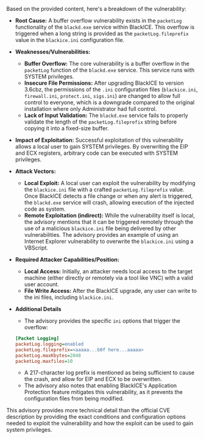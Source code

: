 Based on the provided content, here's a breakdown of the vulnerability:

* **Root Cause:** A buffer overflow vulnerability exists in the `packetLog` functionality of the `blackd.exe` service within BlackICE. This overflow is triggered when a long string is provided as the `packetLog.fileprefix` value in the `blackice.ini` configuration file.

* **Weaknesses/Vulnerabilities:**
    *   **Buffer Overflow:** The core vulnerability is a buffer overflow in the `packetLog` function of the `blackd.exe` service. This service runs with SYSTEM privileges.
    *   **Insecure File Permissions:** After upgrading BlackICE to version 3.6cbz, the permissions of the `.ini` configuration files (`blackice.ini`, `firewall.ini`, `protect.ini`, `sigs.ini`) are changed to allow full control to everyone, which is a downgrade compared to the original installation where only Administrator had full control.
    *   **Lack of Input Validation:** The `blackd.exe` service fails to properly validate the length of the `packetLog.fileprefix` string before copying it into a fixed-size buffer.

*   **Impact of Exploitation:** Successful exploitation of this vulnerability allows a local user to gain SYSTEM privileges. By overwriting the EIP and ECX registers, arbitrary code can be executed with SYSTEM privileges.

*   **Attack Vectors:**
    *   **Local Exploit:** A local user can exploit the vulnerability by modifying the `blackice.ini` file with a crafted `packetLog.fileprefix` value. Once BlackICE detects a file change or when any alert is triggered, the `blackd.exe` service will crash, allowing execution of the injected code as system.
    *   **Remote Exploitation (indirect):** While the vulnerability itself is local, the advisory mentions that it can be triggered remotely through the use of a malicious `blackice.ini` file being delivered by other vulnerabilities. The advisory provides an example of using an Internet Explorer vulnerability to overwrite the `blackice.ini` using a VBScript.

*   **Required Attacker Capabilities/Position:**
    *   **Local Access:** Initially, an attacker needs local access to the target machine (either directly or remotely via a tool like VNC) with a valid user account.
    *   **File Write Access:** After the BlackICE upgrade, any user can write to the ini files, including `blackice.ini`.

* **Additional Details**
    * The advisory provides the specific `ini` options that trigger the overflow:
    ```ini
    [Packet Logging]
    packetLog.logging=enabled
    packetLog.fileprefix=<aaaaa...b0f here...aaaaa>
    packetLog.maxKbytes=2048
    packetLog.maxfiles=10
    ```
    * A 217-character log prefix is mentioned as being sufficient to cause the crash, and allow for EIP and ECX to be overwritten.
    * The advisory also notes that enabling BlackICE's Application Protection feature mitigates this vulnerability, as it prevents the configuration files from being modified.

This advisory provides more technical detail than the official CVE description by providing the exact conditions and configuration options needed to exploit the vulnerability and how the exploit can be used to gain system privileges.
